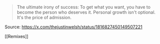 > The ultimate irony of success:
> To get what you want, you have to become the person who deserves it.
> Personal growth isn't optional.
> It's the price of admission.

Source: https://x.com/thejustinwelsh/status/1816827450149507221

[[Remixes]]
